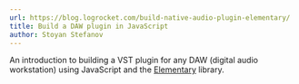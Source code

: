 ```yaml
---
url: https://blog.logrocket.com/build-native-audio-plugin-elementary/
title: Build a DAW plugin in JavaScript
author: Stoyan Stefanov
---
```


An introduction to building a VST plugin for any DAW (digital audio workstation) using JavaScript and the [Elementary](https://www.elementary.audio/) library.
